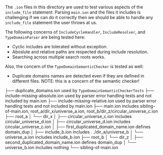 The `.ion` files in this directory are used to test various aspects of the `include_file` statement.  Parsing `main.ion`
and the files it includes is challenging if we can do it correctly then we should be able to handle any 
`include_file` statement the user throws at us.

The following concerns of `IncludeCycleHandler`, `IncludeResolver`, and `TypeDomainParser` are being tested here:

- Cyclic includes are tolerated without exception.
- Aboslute and relative paths are respected during include resolution.
- Searching across multiple search roots works.

Also, the concern of the `TypeDomainSemanticChecker` is tested as well:

- Duplicate domains names are detected even if they are defined in different files.
  NOTE: this is a concern of the semantic checker!


├── duplicate_domains.ion                       used by `TypeDomainSemanticCheckerTests`
├── include-missing-absolute.ion                used by parser error handling tests and not included by main.ion
├── include-missing-relative.ion                used by parser error handling tests and not included by main.ion
├── main.ion                                    includes sibling-of-main.ion, root_a/dir_x/universe_a.ion, root_b/dir_z/circular_universe_c.ion
├── root_a
│   └── dir_x
│       ├── circular_universe_c.ion             includes circular_universe_d.ion
│       ├── circular_universe_d.ion             includes circular_universe_c.ion
│       ├── first_duplicated_domain_name.ion    defines domain_dup
│       ├── include_b.ion                       includes . ./dir_a/universe_b
│       └── universe_a.ion                      includes include_b.ion
├── root_b
│   └── dir_z
│       ├── second_duplicated_domain_name.ion   defines domain_dup
│       └── universe_b.ion                      includes nothing
└── sibling-of-main.ion

